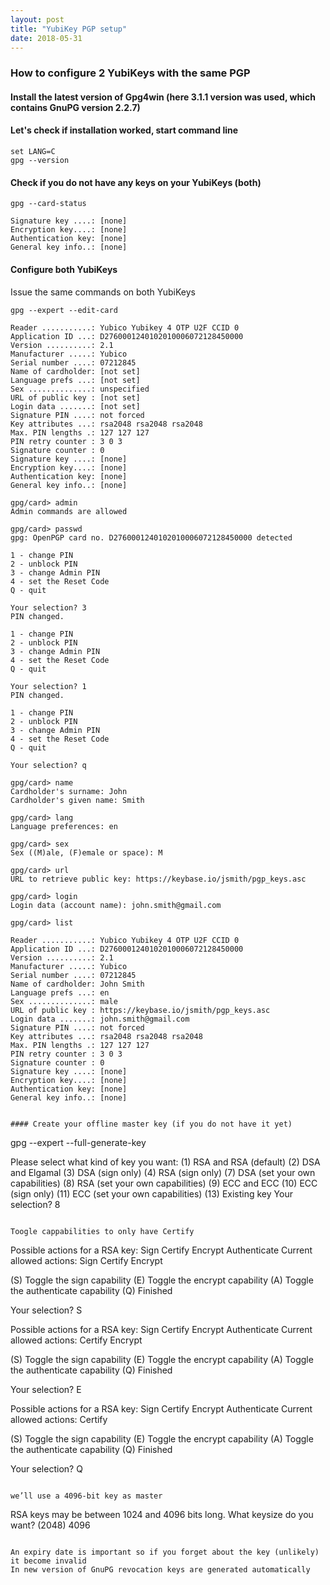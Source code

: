 ```yaml
---
layout: post
title: "YubiKey PGP setup"
date: 2018-05-31
---
```


### How to configure 2 YubiKeys with the same PGP

#### Install the latest version of Gpg4win (here 3.1.1 version was used, which contains GnuPG version 2.2.7)

#### Let's check if installation worked, start command line

```
set LANG=C
gpg --version
```

#### Check if you do not have any keys on your YubiKeys (both)

```
gpg --card-status

Signature key ....: [none]
Encryption key....: [none]
Authentication key: [none]
General key info..: [none]
```

#### Configure both YubiKeys

Issue the same commands on both YubiKeys

```
gpg --expert --edit-card

Reader ...........: Yubico Yubikey 4 OTP U2F CCID 0
Application ID ...: D2760001240102010006072128450000
Version ..........: 2.1
Manufacturer .....: Yubico
Serial number ....: 07212845
Name of cardholder: [not set]
Language prefs ...: [not set]
Sex ..............: unspecified
URL of public key : [not set]
Login data .......: [not set]
Signature PIN ....: not forced
Key attributes ...: rsa2048 rsa2048 rsa2048
Max. PIN lengths .: 127 127 127
PIN retry counter : 3 0 3
Signature counter : 0
Signature key ....: [none]
Encryption key....: [none]
Authentication key: [none]
General key info..: [none]

gpg/card> admin
Admin commands are allowed

gpg/card> passwd
gpg: OpenPGP card no. D2760001240102010006072128450000 detected

1 - change PIN
2 - unblock PIN
3 - change Admin PIN
4 - set the Reset Code
Q - quit

Your selection? 3
PIN changed.

1 - change PIN
2 - unblock PIN
3 - change Admin PIN
4 - set the Reset Code
Q - quit

Your selection? 1
PIN changed.

1 - change PIN
2 - unblock PIN
3 - change Admin PIN
4 - set the Reset Code
Q - quit

Your selection? q

gpg/card> name
Cardholder's surname: John
Cardholder's given name: Smith

gpg/card> lang
Language preferences: en

gpg/card> sex
Sex ((M)ale, (F)emale or space): M

gpg/card> url
URL to retrieve public key: https://keybase.io/jsmith/pgp_keys.asc

gpg/card> login
Login data (account name): john.smith@gmail.com

gpg/card> list

Reader ...........: Yubico Yubikey 4 OTP U2F CCID 0
Application ID ...: D2760001240102010006072128450000
Version ..........: 2.1
Manufacturer .....: Yubico
Serial number ....: 07212845
Name of cardholder: John Smith
Language prefs ...: en
Sex ..............: male
URL of public key : https://keybase.io/jsmith/pgp_keys.asc
Login data .......: john.smith@gmail.com
Signature PIN ....: not forced
Key attributes ...: rsa2048 rsa2048 rsa2048
Max. PIN lengths .: 127 127 127
PIN retry counter : 3 0 3
Signature counter : 0
Signature key ....: [none]
Encryption key....: [none]
Authentication key: [none]
General key info..: [none]


#### Create your offline master key (if you do not have it yet)

```
gpg --expert --full-generate-key

Please select what kind of key you want:
   (1) RSA and RSA (default)
   (2) DSA and Elgamal
   (3) DSA (sign only)
   (4) RSA (sign only)
   (7) DSA (set your own capabilities)
   (8) RSA (set your own capabilities)
   (9) ECC and ECC
  (10) ECC (sign only)
  (11) ECC (set your own capabilities)
  (13) Existing key
Your selection? 8
```

Toogle cappabilities to only have Certify

```
Possible actions for a RSA key: Sign Certify Encrypt Authenticate
Current allowed actions: Sign Certify Encrypt

   (S) Toggle the sign capability
   (E) Toggle the encrypt capability
   (A) Toggle the authenticate capability
   (Q) Finished

Your selection? S

Possible actions for a RSA key: Sign Certify Encrypt Authenticate
Current allowed actions: Certify Encrypt

   (S) Toggle the sign capability
   (E) Toggle the encrypt capability
   (A) Toggle the authenticate capability
   (Q) Finished

Your selection? E

Possible actions for a RSA key: Sign Certify Encrypt Authenticate
Current allowed actions: Certify

   (S) Toggle the sign capability
   (E) Toggle the encrypt capability
   (A) Toggle the authenticate capability
   (Q) Finished

Your selection? Q
```

we’ll use a 4096-bit key as master

```
RSA keys may be between 1024 and 4096 bits long.
What keysize do you want? (2048) 4096
```

An expiry date is important so if you forget about the key (unlikely) it become invalid
In new version of GnuPG revocation keys are generated automatically

